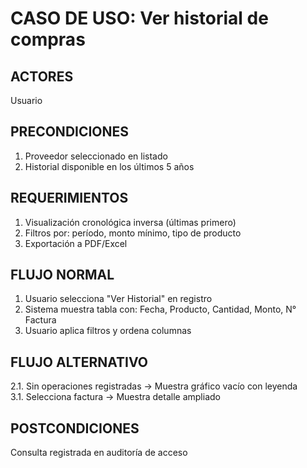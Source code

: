 # CASO DE USO: Ver historial de compras 

## ACTORES  
Usuario

## PRECONDICIONES  
1. Proveedor seleccionado en listado  
2. Historial disponible en los últimos 5 años

## REQUERIMIENTOS  
1. Visualización cronológica inversa (últimas primero)  
2. Filtros por: período, monto mínimo, tipo de producto  
3. Exportación a PDF/Excel

## FLUJO NORMAL  
1. Usuario selecciona "Ver Historial" en registro  
2. Sistema muestra tabla con: Fecha, Producto, Cantidad, Monto, N° Factura  
3. Usuario aplica filtros y ordena columnas

## FLUJO ALTERNATIVO  
2.1. Sin operaciones registradas → Muestra gráfico vacío con leyenda  
3.1. Selecciona factura → Muestra detalle ampliado

## POSTCONDICIONES  
Consulta registrada en auditoría de acceso